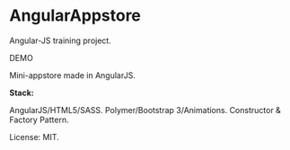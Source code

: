 # AngularAppstore

Angular-JS training project.

DEMO

Mini-appstore made in AngularJS.

<b>Stack:</b>

AngularJS/HTML5/SASS.
Polymer/Bootstrap 3/Animations.
Constructor & Factory Pattern.

License: MIT.